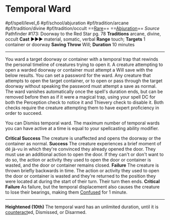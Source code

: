 # Temporal Ward
#pf/spell/level_6 #pf/school/abjuration #pf/tradition/arcane #pf/tradition/divine #pf/tradition/occult
==[Rare](../../../Traits/Rare.md)== ==[Abjuration](../../../Traits/Abjuration.md)==
*Source* Pathfinder #173: Doorway to the Red Star pg. 78
**Traditions** arcane, divine, occult
**Cast** ►►► material, somatic, verbal
**Range** touch; **Targets** 1 container or doorway
**Saving Throw** Will; **Duration** 10 minutes

---
You ward a target doorway or container with a temporal trap that rewinds the personal timeline of creatures trying to open it. A creature attempting to open a warded doorway or container must attempt a Will save with the below results. You can set a password for the ward. Any creature that attempts to open the target container, or to open or pass through the target doorway without speaking the password must attempt a save as normal. The ward vanishes automatically once the spell's duration ends, but can be removed before then as if it were a magical trap, using your spell DC for both the Perception check to notice it and Thievery check to disable it. Both checks require the creature attempting them to have expert proficiency in order to succeed.

You can Dismiss temporal ward. The maximum number of temporal wards you can have active at a time is equal to your spellcasting ability modifier.

**Critical Success** The creature is unaffected and opens the doorway or the container as normal.
**Success** The creature experiences a brief moment of dé jà-vu in which they're convinced they already opened the door. They must use an additional action to open the door. If they can't or don't want to do so, the action or activity they used to open the door or container is wasted, and the door or container remains closed.
**Failure** The creature is thrown briefly backwards in time. The action or activity they used to open the door or container is wasted and they're returned to the position they were located at during the start of their turn. Their turn then ends.
**Critical Failure** As failure, but the temporal displacement also causes the creature to lose their bearings, making them [Confused](../../../Conditions/Confused.md) for 1 minute.

<hr>

**Heightened (10th)** The temporal ward has an unlimited duration, until it is [counteract](../../../Rules/Counteracting.md)ed, Dismissed, or Disarmed.